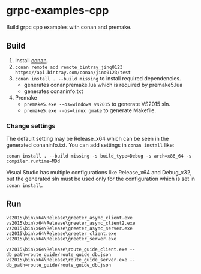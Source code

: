 # grpc-examples-cpp
Build grpc cpp examples with conan and premake.

## Build

1. Install [conan](http://docs.conan.io/en/latest/installation.html).
1. `conan remote add remote_bintray_jinq0123 https://api.bintray.com/conan/jinq0123/test`
1. `conan install . --build missing` to install required dependencies.
	* generates conanpremake.lua which is required by premake5.lua
	* generates conaninfo.txt
1. Premake
	* `premake5.exe --os=windows vs2015` to generate VS2015 sln.
	* `premake5.exe --os=linux gmake` to generate Makefile.

### Change settings
The default setting may be Release_x64 which can be seen in the generated conaninfo.txt.
You can add settings in `conan install` like:
```
conan install . --build missing -s build_type=Debug -s arch=x86_64 -s compiler.runtime=MDd
```

Visual Studio has multiple configurations like Release_x64 and Debug_x32,
 but the generated sln must be used only for the configuration
 which is set in `conan install`.

## Run
```
vs2015\bin\x64\Release\greeter_async_client.exe  
vs2015\bin\x64\Release\greeter_async_client2.exe 
vs2015\bin\x64\Release\greeter_async_server.exe  
vs2015\bin\x64\Release\greeter_client.exe        
vs2015\bin\x64\Release\greeter_server.exe        
```
```
vs2015\bin\x64\Release\route_guide_client.exe --db_path=route_guide/route_guide_db.json
vs2015\bin\x64\Release\route_guide_server.exe --db_path=route_guide/route_guide_db.json   
``` 
